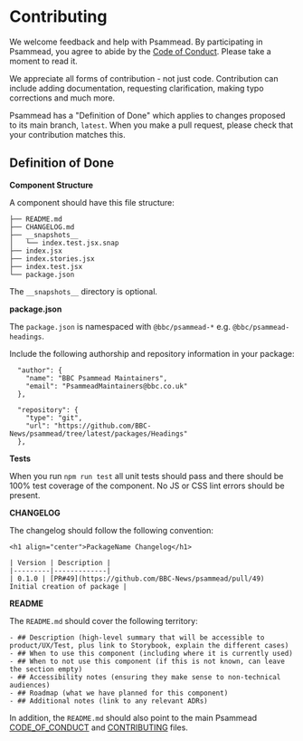 # Contributing 

We welcome feedback and help with Psammead. By participating in Psammead, you agree to abide by the [Code of Conduct](https://github.com/BBC-News/psammead/blob/latest/CODE_OF_CONDUCT.md). Please take a moment to read it.

We appreciate all forms of contribution - not just code. Contribution can include adding documentation, requesting clarification, making typo corrections and much more.

Psammead has a "Definition of Done" which applies to changes proposed to its main branch, `latest`. When you make a pull request, please check that your contribution matches this.

## Definition of Done

**Component Structure**

A component should have this file structure:

```
├── README.md
├── CHANGELOG.md
├── __snapshots__
│   └── index.test.jsx.snap
├── index.jsx
├── index.stories.jsx
├── index.test.jsx
└── package.json
```

The `__snapshots__` directory is optional.


**package.json**

The `package.json` is namespaced with `@bbc/psammead-*` e.g. `@bbc/psammead-headings`.

Include the following authorship and repository information in your package:

```
  "author": {
    "name": "BBC Psammead Maintainers",
    "email": "PsammeadMaintainers@bbc.co.uk"
  },
```

```
  "repository": {
    "type": "git",
    "url": "https://github.com/BBC-News/psammead/tree/latest/packages/Headings"
  },
```


**Tests**

When you run `npm run test` all unit tests should pass and there should be 100% test coverage of the component. No JS or CSS lint errors should be present.


**CHANGELOG**

The changelog should follow the following convention: 
```
<h1 align="center">PackageName Changelog</h1>

| Version | Description |
|---------|-------------|
| 0.1.0 | [PR#49](https://github.com/BBC-News/psammead/pull/49) Initial creation of package |
```


**README**

The `README.md` should cover the following territory: 

```
- ## Description (high-level summary that will be accessible to product/UX/Test, plus link to Storybook, explain the different cases)
- ## When to use this component (including where it is currently used)
- ## When to not use this component (if this is not known, can leave the section empty)
- ## Accessibility notes (ensuring they make sense to non-technical audiences)
- ## Roadmap (what we have planned for this component)
- ## Additional notes (link to any relevant ADRs)
```

In addition, the `README.md` should also point to the main Psammead [CODE_OF_CONDUCT](https://github.com/BBC-News/psammead/blob/latest/CODE_OF_CONDUCT.md) and [CONTRIBUTING](https://github.com/BBC-News/psammead/blob/latest/CONTRIBUTING.md) files.
